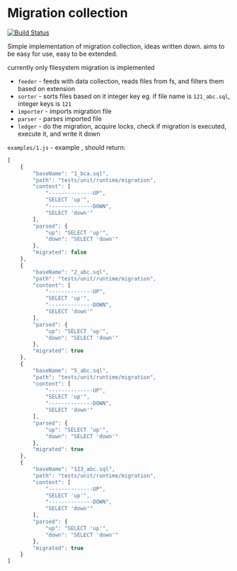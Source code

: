 # Migration collection

[![Build Status](https://travis-ci.com/zetxx/migration-collection.svg?branch=master)](https://travis-ci.com/zetxx/migration-collection)

Simple implementation of migration collection, ideas written down.
aims to be easy for use, easy to be extended.

currently only filesystem migration is implemented

- `feeder` - feeds with data collection, reads files from fs, and filters them
based on extension
- `sorter` - sorts files based on it integer key
eg. if file name is `121_abc.sql`, integer keys is `121`
- `importer` - imports migration file
- `parser` - parses imported file
- `ledger` - do the migration, acquire locks, check if migration is executed,
execute it, and write it down

`examples/1.js` - example , should return:

```js
[
    {
        "baseName": "1_bca.sql",
        "path": "tests/unit/runtime/migration",
        "content": [
            "--------------UP",
            "SELECT 'up'",
            "--------------DOWN",
            "SELECT 'down'"
        ],
        "parsed": {
            "up": "SELECT 'up'",
            "down": "SELECT 'down'"
        },
        "migrated": false
    },
    {
        "baseName": "2_abc.sql",
        "path": "tests/unit/runtime/migration",
        "content": [
            "--------------UP",
            "SELECT 'up'",
            "--------------DOWN",
            "SELECT 'down'"
        ],
        "parsed": {
            "up": "SELECT 'up'",
            "down": "SELECT 'down'"
        },
        "migrated": true
    },
    {
        "baseName": "5_abc.sql",
        "path": "tests/unit/runtime/migration",
        "content": [
            "--------------UP",
            "SELECT 'up'",
            "--------------DOWN",
            "SELECT 'down'"
        ],
        "parsed": {
            "up": "SELECT 'up'",
            "down": "SELECT 'down'"
        },
        "migrated": true
    },
    {
        "baseName": "123_abc.sql",
        "path": "tests/unit/runtime/migration",
        "content": [
            "--------------UP",
            "SELECT 'up'",
            "--------------DOWN",
            "SELECT 'down'"
        ],
        "parsed": {
            "up": "SELECT 'up'",
            "down": "SELECT 'down'"
        },
        "migrated": true
    }
]
```
